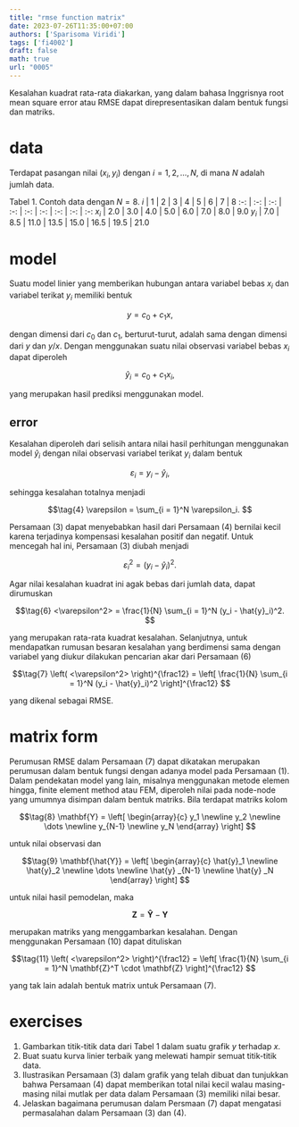 ```yaml
---
title: "rmse function matrix"
date: 2023-07-26T11:35:00+07:00
authors: ['Sparisoma Viridi']
tags: ['fi4002']
draft: false
math: true
url: "0005"
---
```

Kesalahan kuadrat rata-rata diakarkan, yang dalam bahasa Inggrisnya root mean square error atau RMSE dapat direpresentasikan dalam bentuk fungsi dan matriks.


# data
Terdapat pasangan nilai $(x_i, y_i)$ dengan $i = 1, 2, \dots, N$, di mana $N$ adalah jumlah data.

Tabel 1. Contoh data dengan $N = 8$.
$i$ | 1 | 2 | 3 | 4 | 5 | 6 | 7 | 8
:-: | :-: | :-: | :-: | :-: | :-: | :-: | :-: | :-:
$x_i$ | 2.0 | 3.0 | 4.0 | 5.0 | 6.0 | 7.0 | 8.0 | 9.0
$y_i$ | 7.0 | 8.5 | 11.0 | 13.5 | 15.0 | 16.5 | 19.5 | 21.0


# model
Suatu model linier yang memberikan hubungan antara variabel bebas $x_i$ dan variabel terikat $y_i$ memiliki bentuk

$$\tag{1}
y = c_0 + c_1 x,
$$

dengan dimensi dari $c_0$ dan $c_1$, berturut-turut, adalah sama dengan dimensi dari $y$ dan $y/x$. Dengan menggunakan suatu nilai observasi variabel bebas $x_i$ dapat diperoleh

$$\tag{2}
\hat{y}_i = c_0 + c_1 x_i,
$$

yang merupakan hasil prediksi menggunakan model.


## error
Kesalahan diperoleh dari selisih antara nilai hasil perhitungan menggunakan model $\hat{y}_i$ dengan nilai observasi variabel terikat $y_i$ dalam bentuk

$$\tag{3}
\varepsilon_i = y_i - \hat{y}_i,
$$

sehingga kesalahan totalnya menjadi

$$\tag{4}
\varepsilon = \sum_{i = 1}^N \varepsilon_i.
$$

Persamaan (3) dapat menyebabkan hasil dari Persamaan (4) bernilai kecil karena terjadinya kompensasi kesalahan positif dan negatif. Untuk mencegah hal ini, Persamaan (3) diubah menjadi

$$\tag{5}
\varepsilon_i^2 = (y_i - \hat{y}_i)^2.
$$

Agar nilai kesalahan kuadrat ini agak bebas dari jumlah data, dapat dirumuskan

$$\tag{6}
<\varepsilon^2> = \frac{1}{N} \sum_{i = 1}^N (y_i - \hat{y}_i)^2.
$$

yang merupakan rata-rata kuadrat kesalahan. Selanjutnya, untuk mendapatkan rumusan besaran kesalahan yang berdimensi sama dengan variabel yang diukur dilakukan pencarian akar dari Persamaan (6)

$$\tag{7}
\left( <\varepsilon^2> \right)^{\frac12} = \left[ \frac{1}{N} \sum_{i = 1}^N (y_i - \hat{y}_i)^2 \right]^{\frac12}
$$

yang dikenal sebagai RMSE.


# matrix form
Perumusan RMSE dalam Persamaan (7) dapat dikatakan merupakan perumusan dalam bentuk fungsi dengan adanya model pada Persamaan (1). Dalam pendekatan model yang lain, misalnya menggunakan metode elemen hingga, finite element method atau FEM, diperoleh nilai pada node-node yang umumnya disimpan dalam bentuk matriks. Bila terdapat matriks kolom

$$\tag{8}
\mathbf{Y} = \left[
\begin{array}{c}
y_1 \newline
y_2 \newline
\dots \newline
y_{N-1} \newline
y_N
\end{array}
\right]
$$

untuk nilai observasi dan

$$\tag{9}
\mathbf{\hat{Y}} = \left[
\begin{array}{c}
\hat{y}_1 \newline
\hat{y}_2 \newline
\dots \newline
\hat{y} _{N-1} \newline
\hat{y} _N
\end{array}
\right]
$$

untuk nilai hasil pemodelan, maka

$$\tag{10}
\mathbf{Z} = \mathbf{\hat{Y}} - \mathbf{Y}
$$

merupakan matriks yang menggambarkan kesalahan. Dengan menggunakan Persamaan (10) dapat dituliskan

$$\tag{11}
\left( <\varepsilon^2> \right)^{\frac12} = \left[ \frac{1}{N} \sum_{i = 1}^N \mathbf{Z}^T \cdot \mathbf{Z} \right]^{\frac12}
$$

yang tak lain adalah bentuk matrix untuk Persamaan (7).


# exercises
1. Gambarkan titik-titik data dari Tabel 1 dalam suatu grafik $y$ terhadap $x$.
2. Buat suatu kurva linier terbaik yang melewati hampir semuat titik-titik data.
3. Ilustrasikan Persamaan (3) dalam grafik yang telah dibuat dan tunjukkan bahwa Persamaan (4) dapat memberikan total nilai kecil walau masing-masing nilai mutlak per data dalam Persamaan (3) memiliki nilai besar.
4. Jelaskan bagaimana perumusan dalam Persmaan (7) dapat mengatasi permasalahan dalam Persamaan (3) dan (4).